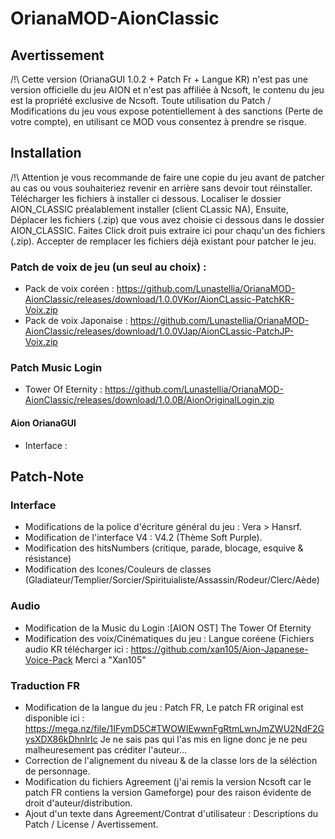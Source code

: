 # OrianaMOD-AionClassic
## Avertissement

/!\ Cette version (OrianaGUI 1.0.2 + Patch Fr + Langue KR) n'est pas une version officielle du jeu AION et n'est pas affiliée à Ncsoft,
le contenu du jeu est la propriété exclusive de Ncsoft.
Toute utilisation du Patch / Modifications du jeu vous expose potentiellement à des sanctions (Perte de votre compte),
en utilisant ce MOD vous consentez à prendre se risque.

## Installation

/!\ Attention je vous recommande de faire une copie du jeu avant de patcher au cas ou vous souhaiteriez revenir en arrière sans devoir tout réinstaller.
Télécharger les fichiers à installer ci dessous. 
Localiser le dossier AION_CLASSIC préalablement installer (client CLassic NA),
Ensuite, Déplacer les fichiers (.zip) que vous avez choisie ci dessous dans le dossier AION_CLASSIC.
Faites Click droit puis extraire ici pour chaqu'un des fichiers (.zip). Accepter de remplacer les fichiers déjà existant pour patcher le jeu.

### Patch de voix de jeu (un seul au choix) :
* Pack de voix coréen : https://github.com/Lunastellia/OrianaMOD-AionClassic/releases/download/1.0.0VKor/AionCLassic-PatchKR-Voix.zip
* Pack de voix Japonaise : https://github.com/Lunastellia/OrianaMOD-AionClassic/releases/download/1.0.0VJap/AionCLassic-PatchJP-Voix.zip

### Patch Music Login
* Tower Of Eternity :  https://github.com/Lunastellia/OrianaMOD-AionClassic/releases/download/1.0.0B/AionOriginalLogin.zip

#### Aion OrianaGUI
* Interface : 



## Patch-Note
### Interface
* Modifications de la police d'écriture général du jeu : Vera > Hansrf.
* Modification de l'interface V4 : V4.2 (Thème Soft Purple).
* Modification des hitsNumbers (critique, parade, blocage, esquive & résistance)
* Modification des Icones/Couleurs de classes (Gladiateur/Templier/Sorcier/Spirituialiste/Assassin/Rodeur/Clerc/Aède)


### Audio
* Modification de la Music du Login :[AION OST] The Tower Of Eternity
* Modification des voix/Cinématiques du jeu : Langue coréene (Fichiers audio KR télécharger ici : https://github.com/xan105/Aion-Japanese-Voice-Pack Merci a "Xan105"

### Traduction FR

* Modification de la langue du jeu : Patch FR, Le patch FR original est disponible ici : https://mega.nz/file/1IFymD5C#TWOWIEwwnFgRtmLwnJmZWU2NdF2GysXDX86kDhnlrIc Je ne sais pas qui l'as mis en ligne donc je ne peu malheuresement pas créditer l'auteur...
* Correction de l'alignement du niveau & de la classe lors de la séléction de personnage.
* Modification du fichiers Agreement (j'ai remis la version Ncsoft car le patch FR contiens la version Gameforge) pour des raison évidente de droit d'auteur/distribution.
* Ajout d'un texte dans Agreement/Contrat d'utilisateur : Descriptions du Patch / License / Avertissement.
